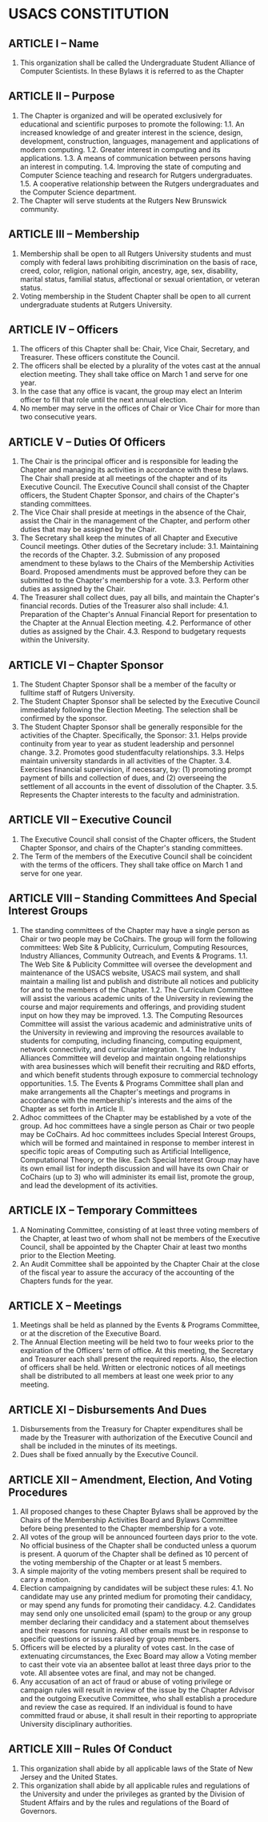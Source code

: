# USACS CONSTITUTION

## ARTICLE I – Name
1. This organization shall be called the Undergraduate Student Alliance of Computer Scientists. In these Bylaws it is referred to as the Chapter

## ARTICLE II – Purpose
1. The Chapter is organized and will be operated exclusively for educational and scientific purposes to promote the following:
 1.1. An increased knowledge of and greater interest in the science, design, development, construction, languages, management and applications of modern computing.
 1.2. Greater interest in computing and its applications.
 1.3. A means of communication between persons having an interest in computing.
 1.4. Improving the state of computing and Computer Science teaching and research for Rutgers undergraduates.
 1.5. A cooperative relationship between the Rutgers undergraduates and the Computer Science department.
2. The Chapter will serve students at the Rutgers New Brunswick community.

## ARTICLE III – Membership
1. Membership shall be open to all Rutgers University students and must comply with federal laws prohibiting discrimination on the basis of race, creed, color, religion, national origin, ancestry, age, sex, disability, marital status, familial status, affectional or sexual orientation, or veteran status.
2. Voting membership in the Student Chapter shall be open to all current undergraduate students at Rutgers University.

## ARTICLE IV – Officers
1. The officers of this Chapter shall be: Chair, Vice Chair, Secretary, and Treasurer. These officers constitute the Council.
2. The officers shall be elected by a plurality of the votes cast at the annual election meeting. They shall take office on March 1 and serve for one year.
3. In the case that any office is vacant, the group may elect an Interim officer to fill that role until the next annual election.
4. No member may serve in the offices of Chair or Vice Chair for more than two consecutive years.

## ARTICLE V – Duties Of Officers
1. The Chair is the principal officer and is responsible for leading the Chapter and managing its activities in accordance with these bylaws. The Chair shall preside at all meetings of the chapter and of its Executive Council. The Executive Council shall consist of the Chapter officers, the Student Chapter Sponsor, and chairs of the Chapter's standing committees.
2. The Vice Chair shall preside at meetings in the absence of the Chair, assist the Chair in the management of the Chapter, and perform other duties that may be assigned by the Chair.
3. The Secretary shall keep the minutes of all Chapter and Executive Council meetings. Other duties of the Secretary include:
3.1. Maintaining the records of the Chapter.
3.2. Submission of any proposed amendment to these bylaws to the Chairs of the Membership Activities Board. Proposed amendments must be approved before they can be submitted to the Chapter's membership for a vote.
3.3. Perform other duties as assigned by the Chair.
4. The Treasurer shall collect dues, pay all bills, and maintain the Chapter's financial records. Duties of the Treasurer also shall include:
4.1. Preparation of the Chapter's Annual Financial Report for presentation to the Chapter at the Annual Election meeting.
4.2. Performance of other duties as assigned by the Chair.
4.3. Respond to budgetary requests within the University.

## ARTICLE VI – Chapter Sponsor
1. The Student Chapter Sponsor shall be a member of the faculty or fulltime staff of Rutgers University.
2. The Student Chapter Sponsor shall be selected by the Executive Council immediately following the Election Meeting. The selection shall be confirmed by the sponsor.
3. The Student Chapter Sponsor shall be generally responsible for the activities of the Chapter. Specifically, the Sponsor:
3.1. Helps provide continuity from year to year as student leadership and personnel change.
3.2. Promotes good studentfaculty relationships.
3.3. Helps maintain university standards in all activities of the Chapter.
3.4. Exercises financial supervision, if necessary, by: (1) promoting prompt payment of bills and collection of dues, and (2) overseeing the settlement of all accounts in the event of dissolution of the Chapter.
3.5. Represents the Chapter interests to the faculty and administration.

## ARTICLE VII – Executive Council
1. The Executive Council shall consist of the Chapter officers, the Student Chapter Sponsor, and chairs of the Chapter's standing committees.
2. The Term of the members of the Executive Council shall be coincident with the terms of the officers. They shall take office on March 1 and serve for one year.

## ARTICLE VIII – Standing Committees And Special Interest Groups
1. The standing committees of the Chapter may have a single person as Chair or two people may be CoChairs. The group will form the following committees: Web Site & Publicity, Curriculum, Computing Resources, Industry Alliances, Community Outreach, and Events & Programs.
1.1. The Web Site & Publicity Committee will oversee the development and maintenance of the USACS website, USACS mail system, and shall maintain a mailing list and publish and distribute all notices and publicity for and to the members of the Chapter.
1.2. The Curriculum Committee will assist the various academic units of the University in reviewing the course and major requirements and offerings, and providing student input on how they may be improved.
1.3. The Computing Resources Committee will assist the various academic and administrative units of the University in reviewing and improving the resources available to students for computing, including financing, computing equipment, network connectivity, and curricular integration.
1.4. The Industry Alliances Committee will develop and maintain ongoing relationships with area businesses which will benefit their recruiting and R&D efforts, and which benefit students through exposure to commercial technology opportunities.
1.5. The Events & Programs Committee shall plan and make arrangements all the Chapter's meetings and programs in accordance with the membership's interests and the aims of the Chapter as set forth in Article II.
2. Adhoc committees of the Chapter may be established by a vote of the group. Ad hoc committees have a single person as Chair or two people may be CoChairs. Ad hoc committees includes Special Interest Groups, which will be
formed and maintained in response to member interest in specific topic areas of Computing such as Artificial Intelligence, Computational Theory, or the like. Each Special Interest Group may have its own email list for indepth discussion and will have its own Chair or CoChairs (up to 3) who will administer its email list, promote the group, and lead the development of its activities.

## ARTICLE IX – Temporary Committees
1. A Nominating Committee, consisting of at least three voting members of the Chapter, at least two of whom shall not be members of the Executive Council, shall be appointed by the Chapter Chair at least two months prior to the Election Meeting.
2. An Audit Committee shall be appointed by the Chapter Chair at the close of the fiscal year to assure the accuracy of the accounting of the Chapters funds for the year.

## ARTICLE X – Meetings
1. Meetings shall be held as planned by the Events & Programs Committee, or at the discretion of the Executive Board.
2. The Annual Election meeting will be held two to four weeks prior to the expiration of the Officers' term of office. At this meeting, the Secretary and Treasurer each shall present the required reports. Also, the election of officers shall be held. Written or electronic notices of all meetings shall be distributed to all members at least one week prior to any meeting.

## ARTICLE XI – Disbursements And Dues 
1. Disbursements from the Treasury for Chapter expenditures shall be made by the Treasurer with authorization of the Executive Council and shall be included in the minutes of its meetings.
2. Dues shall be fixed annually by the Executive Council.

## ARTICLE XII – Amendment, Election, And Voting Procedures
1. All proposed changes to these Chapter Bylaws shall be approved by the Chairs of the Membership Activities Board and Bylaws Committee before being presented to the Chapter membership for a vote.
2. All votes of the group will be announced fourteen days prior to the vote. No official business of the Chapter shall be conducted unless a quorum is present. A quorum of the Chapter shall be defined as 10 percent of the voting membership of the Chapter or at least 5 members.
3. A simple majority of the voting members present shall be required to carry a motion.
4. Election campaigning by candidates will be subject these rules:
4.1. No candidate may use any printed medium for promoting their candidacy, or may spend any funds for promoting their candidacy.
4.2. Candidates may send only one unsolicited email (spam) to the group or any group member declaring their candidacy and a statement about themselves and their reasons for running. All other emails must be in response to specific questions or issues raised by group members.
5. Officers will be elected by a plurality of votes cast. In the case of extenuating circumstances, the Exec Board may allow a Voting member to cast their vote via an absentee ballot at least three days prior to the vote. All absentee votes are final, and may not be changed.
6. Any accusation of an act of fraud or abuse of voting privilege or campaign rules will result in review of the issue by the Chapter Advisor and the outgoing Executive Committee, who shall establish a procedure and review the case as required. If an individual is found to have committed fraud or abuse, it shall result in their reporting to appropriate University disciplinary authorities.

## ARTICLE XIII – Rules Of Conduct
1. This organization shall abide by all applicable laws of the State of New Jersey and the United States.
2. This organization shall abide by all applicable rules and regulations of the University and under the privileges as granted by the Division of Student Affairs and by the rules and regulations of the Board of Governors.
